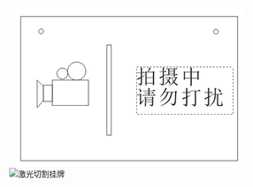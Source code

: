 ![](激光切割挂牌.png)![激光切割挂牌](https://user-images.githubusercontent.com/82360536/114523935-5ec5e180-9c77-11eb-9263-6151edb3d6b9.png)
